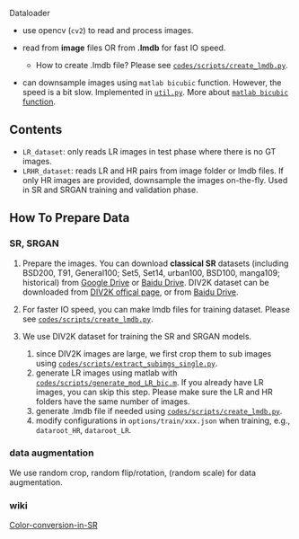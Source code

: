 
Dataloader

- use opencv (`cv2`) to read and process images.

- read from **image** files OR from **.lmdb** for fast IO speed.
    - How to create .lmdb file? Please see [`codes/scripts/create_lmdb.py`](../scripts/create_lmdb.py).
    
- can downsample images using `matlab bicubic` function. However, the speed is a bit slow. Implemented in [`util.py`](util.py). More about [`matlab bicubic` function](https://github.com/xinntao/BasicSR/wiki/Matlab-bicubic-imresize).


## Contents

- `LR_dataset`: only reads LR images in test phase where there is no GT images.
- `LRHR_dataset`: reads LR and HR pairs from image folder or lmdb files. If only HR images are provided, downsample the images on-the-fly. Used in SR and SRGAN training and validation phase.

## How To Prepare Data
### SR, SRGAN
1. Prepare the images. You can download **classical SR** datasets (including BSD200, T91, General100; Set5, Set14, urban100, BSD100, manga109; historical) from [Google Drive](https://drive.google.com/drive/folders/1pRmhEmmY-tPF7uH8DuVthfHoApZWJ1QU?usp=sharing) or [Baidu Drive](https://pan.baidu.com/s/18fJzAHIg8Zpkc-2seGRW4Q). DIV2K dataset can be downloaded from [DIV2K offical page](https://data.vision.ee.ethz.ch/cvl/DIV2K/), or from [Baidu Drive](https://pan.baidu.com/s/1LUj90_skqlVw4rjRVeEoiw).

1. For faster IO speed, you can make lmdb files for training dataset. Please see [`codes/scripts/create_lmdb.py`](../scripts/create_lmdb.py).

1. We use DIV2K dataset for training the SR and SRGAN models. 
    1. since DIV2K images are large, we first crop them to sub images using [`codes/scripts/extract_subimgs_single.py`](../scripts/extract_subimgs_single.py). 
    1. generate LR images using matlab with [`codes/scripts/generate_mod_LR_bic.m`](../scripts/generate_mod_LR_bic.m). If you already have LR images, you can skip this step. Please make sure the LR and HR folders have the same number of images.
    1. generate .lmdb file if needed using [`codes/scripts/create_lmdb.py`](../scripts/create_lmdb.py).
    1. modify configurations in `options/train/xxx.json` when training, e.g., `dataroot_HR`, `dataroot_LR`.

### data augmentation

We use random crop, random flip/rotation, (random scale) for data augmentation. 

### wiki

[Color-conversion-in-SR](https://github.com/xinntao/BasicSR/wiki/Color-conversion-in-SR)


<!--## TODO

- [ ] verify random scale
-->

